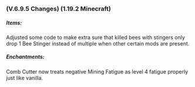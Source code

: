 ### **(V.6.9.5 Changes) (1.19.2 Minecraft)**

##### Items:
Adjusted some code to make extra sure that killed bees with stingers only drop 1 Bee Stinger instead of multiple when other certain mods are present.

##### Enchantments:
Comb Cutter now treats negative Mining Fatigue as level 4 fatigue properly just like vanilla.